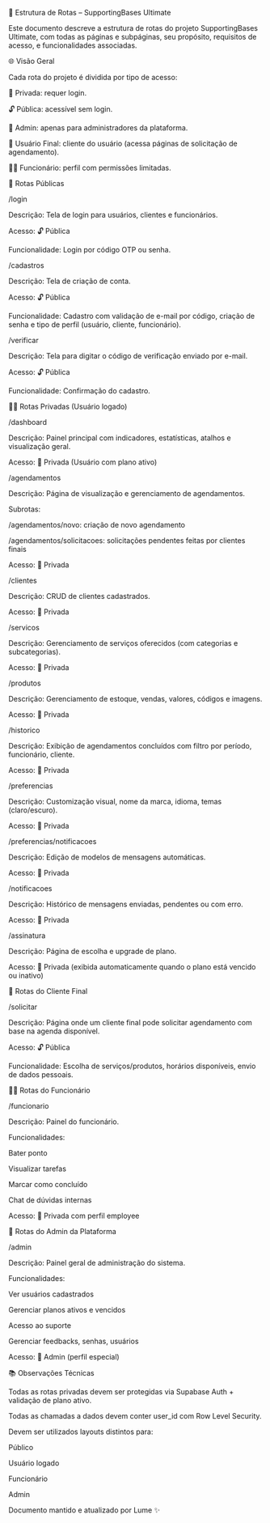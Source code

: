 📁 Estrutura de Rotas – SupportingBases Ultimate



Este documento descreve a estrutura de rotas do projeto SupportingBases Ultimate, com todas as páginas e subpáginas, seu propósito, requisitos de acesso, e funcionalidades associadas.



🌐 Visão Geral



Cada rota do projeto é dividida por tipo de acesso:



🔐 Privada: requer login.



🔓 Pública: acessível sem login.



💼 Admin: apenas para administradores da plataforma.



👤 Usuário Final: cliente do usuário (acessa páginas de solicitação de agendamento).



🧑‍💼 Funcionário: perfil com permissões limitadas.



📌 Rotas Públicas



/login



Descrição: Tela de login para usuários, clientes e funcionários.



Acesso: 🔓 Pública



Funcionalidade: Login por código OTP ou senha.



/cadastros



Descrição: Tela de criação de conta.



Acesso: 🔓 Pública



Funcionalidade: Cadastro com validação de e-mail por código, criação de senha e tipo de perfil (usuário, cliente, funcionário).



/verificar



Descrição: Tela para digitar o código de verificação enviado por e-mail.



Acesso: 🔓 Pública



Funcionalidade: Confirmação do cadastro.



🧑‍💻 Rotas Privadas (Usuário logado)



/dashboard



Descrição: Painel principal com indicadores, estatísticas, atalhos e visualização geral.



Acesso: 🔐 Privada (Usuário com plano ativo)



/agendamentos



Descrição: Página de visualização e gerenciamento de agendamentos.



Subrotas:



/agendamentos/novo: criação de novo agendamento



/agendamentos/solicitacoes: solicitações pendentes feitas por clientes finais



Acesso: 🔐 Privada



/clientes



Descrição: CRUD de clientes cadastrados.



Acesso: 🔐 Privada



/servicos



Descrição: Gerenciamento de serviços oferecidos (com categorias e subcategorias).



Acesso: 🔐 Privada



/produtos



Descrição: Gerenciamento de estoque, vendas, valores, códigos e imagens.



Acesso: 🔐 Privada



/historico



Descrição: Exibição de agendamentos concluídos com filtro por período, funcionário, cliente.



Acesso: 🔐 Privada



/preferencias



Descrição: Customização visual, nome da marca, idioma, temas (claro/escuro).



Acesso: 🔐 Privada



/preferencias/notificacoes



Descrição: Edição de modelos de mensagens automáticas.



Acesso: 🔐 Privada



/notificacoes



Descrição: Histórico de mensagens enviadas, pendentes ou com erro.



Acesso: 🔐 Privada



/assinatura



Descrição: Página de escolha e upgrade de plano.



Acesso: 🔐 Privada (exibida automaticamente quando o plano está vencido ou inativo)



👤 Rotas do Cliente Final



/solicitar



Descrição: Página onde um cliente final pode solicitar agendamento com base na agenda disponível.



Acesso: 🔓 Pública



Funcionalidade: Escolha de serviços/produtos, horários disponíveis, envio de dados pessoais.



🧑‍💼 Rotas do Funcionário



/funcionario



Descrição: Painel do funcionário.



Funcionalidades:



Bater ponto



Visualizar tarefas



Marcar como concluído



Chat de dúvidas internas



Acesso: 🔐 Privada com perfil employee



💼 Rotas do Admin da Plataforma



/admin



Descrição: Painel geral de administração do sistema.



Funcionalidades:



Ver usuários cadastrados



Gerenciar planos ativos e vencidos



Acesso ao suporte



Gerenciar feedbacks, senhas, usuários



Acesso: 💼 Admin (perfil especial)



📚 Observações Técnicas



Todas as rotas privadas devem ser protegidas via Supabase Auth + validação de plano ativo.



Todas as chamadas a dados devem conter user\_id com Row Level Security.



Devem ser utilizados layouts distintos para:



Público



Usuário logado



Funcionário



Admin



Documento mantido e atualizado por Lume ✨

